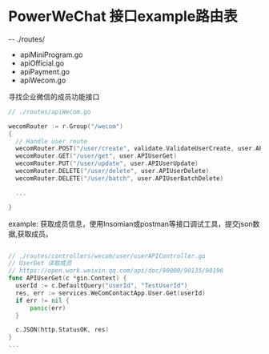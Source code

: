 # PowerWeChat 接口example路由表

-- ./routes/

* apiMiniProgram.go
* apiOfficial.go
* apiPayment.go
* apiWecom.go

寻找企业微信的成员功能接口

```go
// ./routes/apiWecom.go

wecomRouter := r.Group("/wecom")
{
  // Handle user route
  wecomRouter.POST("/user/create", validate.ValidateUserCreate, user.APIUserCreate)
  wecomRouter.GET("/user/get", user.APIUserGet)
  wecomRouter.PUT("/user/update", user.APIUserUpdate)
  wecomRouter.DELETE("/user/delete", user.APIUserDelete)
  wecomRouter.DELETE("/user/batch", user.APIUserBatchDelete)

  ...

}
```

example: 获取成员信息，使用Insomian或postman等接口调试工具，提交json数据,获取成员。

```go

// ./routes/controllers/wecom/user/userAPIController.go
// UserGet 读取成员
// https://open.work.weixin.qq.com/api/doc/90000/90135/90196
func APIUserGet(c *gin.Context) {
  userId := c.DefaultQuery("userId", "TestUserId")
  res, err := services.WeComContactApp.User.Get(userId)
  if err != nil {
	  panic(err)
  }

  c.JSON(http.StatusOK, res)
}
...

```

